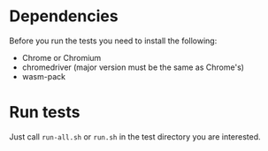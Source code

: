 # Dependencies

Before you run the tests you need to install the following:

* Chrome or Chromium
* chromedriver (major version must be the same as Chrome's)
* wasm-pack

# Run tests

Just call `run-all.sh` or `run.sh` in the test directory you are interested.

